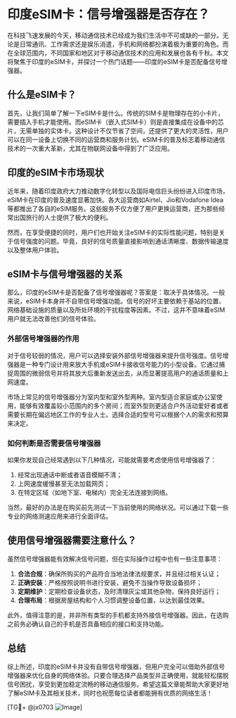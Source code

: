 # 印度eSIM卡：信号增强器是否存在？
在科技飞速发展的今天，移动通信技术已经成为我们生活中不可或缺的一部分。无论是日常通讯、工作需求还是娱乐消遣，手机和网络都扮演着极为重要的角色。而在全球范围内，不同国家和地区对于移动通信技术的应用和发展也各有千秋。本文将聚焦于印度的eSIM卡，并探讨一个热门话题——印度的eSIM卡是否配备信号增强器。

## 什么是eSIM卡？
首先，让我们简单了解一下eSIM卡是什么。传统的SIM卡是物理存在的小卡片，需要插入手机才能使用。而eSIM卡（嵌入式SIM卡）则是直接集成在设备中的芯片，无需单独的实体卡。这种设计不仅节省了空间，还提供了更大的灵活性，用户可以在同一设备上切换不同的运营商和服务计划。eSIM卡的普及标志着移动通信技术的一次重大革新，尤其在物联网设备中得到了广泛应用。

## 印度的eSIM卡市场现状
近年来，随着印度政府大力推动数字化转型以及国际电信巨头纷纷进入印度市场，eSIM卡在印度的普及速度显著加快。各大运营商如Airtel、Jio和Vodafone Idea等都推出了各自的eSIM服务。这些服务不仅方便了用户更换运营商，还为那些经常出国旅行的人士提供了极大的便利。

然而，在享受便捷的同时，用户们也开始关注eSIM卡的实际性能问题，特别是关于信号强度的问题。毕竟，良好的信号质量直接影响到通话清晰度、数据传输速度以及整体用户体验。

## eSIM卡与信号增强器的关系
那么，印度的eSIM卡是否配备了信号增强器呢？答案是：取决于具体情况。一般来说，eSIM卡本身并不自带信号增强功能。信号的好坏主要依赖于基站的位置、网络基础设施的质量以及所处环境的干扰程度等因素。不过，这并不意味着eSIM用户就无法改善他们的信号体验。

### 外部信号增强器的作用
对于信号较弱的情况，用户可以选择安装外部信号增强器来提升信号强度。信号增强器是一种专门设计用来放大手机或eSIM卡接收信号能力的小型设备。它通过捕捉周围的微弱信号并将其放大后重新发送出去，从而显著提高用户的通话质量和上网速度。

市场上常见的信号增强器分为室内型和室外型两种。室内型适合家庭或办公室使用，能够有效覆盖较小范围内的多个房间；而室外型则更适合户外活动爱好者或者需要长期在偏远地区工作的专业人士。选择合适的型号可以根据个人的需求和预算来决定。

### 如何判断是否需要信号增强器
如果你发现自己经常遇到以下几种情况，可能就需要考虑使用信号增强器了：
1. 经常出现通话中断或者语音模糊不清；
2. 上网速度缓慢甚至无法加载网页；
3. 在特定区域（如地下室、电梯内）完全无法连接到网络。

当然，最好的办法是在购买前先测试一下当前使用的网络状况。可以通过下载一些专业的网络测速应用来进行全面评估。

## 使用信号增强器需要注意什么？
虽然信号增强器能有效解决信号问题，但在实际操作过程中也有一些注意事项：
1. **合法合规**：确保所购买的产品符合当地法律法规要求，并且经过相关认证；
2. **正确安装**：严格按照说明书进行安装，避免不当操作导致设备损坏；
3. **定期维护**：定期检查设备状态，及时清理灰尘或其他杂物，保持良好运行；
4. **合理布局**：根据房屋结构和个人习惯调整设备位置，以达到最佳效果。

此外，值得注意的是，并非所有类型的手机都支持外接信号增强器。因此，在选购之前务必确认自己的手机是否具备相应的接口和支持功能。

## 总结
综上所述，印度的eSIM卡并没有自带信号增强器，但用户完全可以借助外部信号增强器来优化自身的网络体验。只要合理选择产品类型并正确使用，就能轻松摆脱信号困扰，享受到更加稳定流畅的移动通信服务。希望这篇文章能帮助大家更好地了解eSIM卡及其相关技术，同时也祝愿每位读者都能拥有优质的网络生活！

[TG💪+ @jx0703 ![Image](https://github.com/user-attachments/assets/dbca1d08-cadb-493c-b0ec-ad6f7a83f270)]